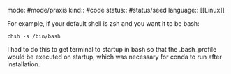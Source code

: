 mode: #mode/praxis 
kind:: #code
status:: #status/seed
language:: [[Linux]]

For example, if your default shell is zsh and you want it to be bash:

	chsh -s /bin/bash

I had to do this to get terminal to startup in bash so that the .bash_profile would be executed on startup, which was necessary for conda to run after installation.